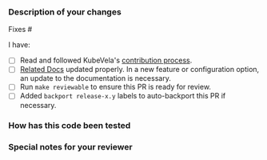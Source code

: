 
### Description of your changes

<!--

Briefly describe what this pull request does. We love pull requests that resolve an open KubeVela issue. If yours does, you
can uncomment the below line to indicate which issue your PR fixes, for example
"Fixes #500":

-->

Fixes #

I have:

- [ ] Read and followed KubeVela's [contribution process](https://github.com/oam-dev/kubevela/blob/master/contribute/create-pull-request.md).
- [ ] [Related Docs](https://github.com/oam-dev/kubevela.io) updated properly. In a new feature or configuration option, an update to the documentation is necessary. 
- [ ] Run `make reviewable` to ensure this PR is ready for review.
- [ ] Added `backport release-x.y` labels to auto-backport this PR if necessary.

### How has this code been tested

<!--
Before reviewers can be confident in the correctness of this pull request, it
needs to tested and shown to be correct. Briefly describe the testing that has
already been done or which is planned for this change.
-->


### Special notes for your reviewer

<!--

Be sure to direct your reviewers'
attention to anything that needs special consideration.

-->